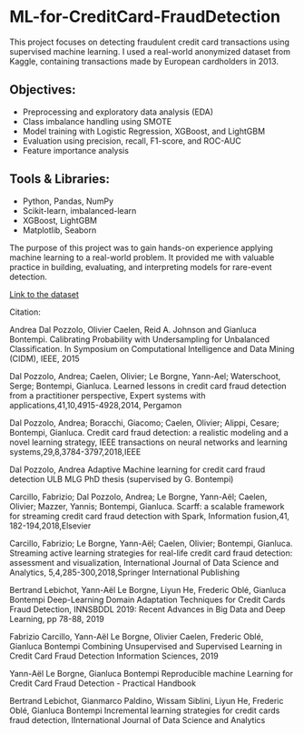 # ML-for-CreditCard-FraudDetection
This project focuses on detecting fraudulent credit card transactions using supervised machine learning. I used a real-world anonymized dataset from Kaggle, containing transactions made by European cardholders in 2013.

## Objectives:
- Preprocessing and exploratory data analysis (EDA)
- Class imbalance handling using SMOTE
- Model training with Logistic Regression, XGBoost, and LightGBM
- Evaluation using precision, recall, F1-score, and ROC-AUC
- Feature importance analysis

## Tools & Libraries:
- Python, Pandas, NumPy
- Scikit-learn, imbalanced-learn
- XGBoost, LightGBM
- Matplotlib, Seaborn

The purpose of this project was to gain hands-on experience applying machine learning to a real-world problem. It provided me with valuable practice in building, evaluating, and interpreting models for rare-event detection.

[Link to the dataset](https://www.kaggle.com/datasets/mlg-ulb/creditcardfraud/data)

Citation:

Andrea Dal Pozzolo, Olivier Caelen, Reid A. Johnson and Gianluca Bontempi. Calibrating Probability with Undersampling for Unbalanced Classification. In Symposium on Computational Intelligence and Data Mining (CIDM), IEEE, 2015

Dal Pozzolo, Andrea; Caelen, Olivier; Le Borgne, Yann-Ael; Waterschoot, Serge; Bontempi, Gianluca. Learned lessons in credit card fraud detection from a practitioner perspective, Expert systems with applications,41,10,4915-4928,2014, Pergamon

Dal Pozzolo, Andrea; Boracchi, Giacomo; Caelen, Olivier; Alippi, Cesare; Bontempi, Gianluca. Credit card fraud detection: a realistic modeling and a novel learning strategy, IEEE transactions on neural networks and learning systems,29,8,3784-3797,2018,IEEE

Dal Pozzolo, Andrea Adaptive Machine learning for credit card fraud detection ULB MLG PhD thesis (supervised by G. Bontempi)

Carcillo, Fabrizio; Dal Pozzolo, Andrea; Le Borgne, Yann-Aël; Caelen, Olivier; Mazzer, Yannis; Bontempi, Gianluca. Scarff: a scalable framework for streaming credit card fraud detection with Spark, Information fusion,41, 182-194,2018,Elsevier

Carcillo, Fabrizio; Le Borgne, Yann-Aël; Caelen, Olivier; Bontempi, Gianluca. Streaming active learning strategies for real-life credit card fraud detection: assessment and visualization, International Journal of Data Science and Analytics, 5,4,285-300,2018,Springer International Publishing

Bertrand Lebichot, Yann-Aël Le Borgne, Liyun He, Frederic Oblé, Gianluca Bontempi Deep-Learning Domain Adaptation Techniques for Credit Cards Fraud Detection, INNSBDDL 2019: Recent Advances in Big Data and Deep Learning, pp 78-88, 2019

Fabrizio Carcillo, Yann-Aël Le Borgne, Olivier Caelen, Frederic Oblé, Gianluca Bontempi Combining Unsupervised and Supervised Learning in Credit Card Fraud Detection Information Sciences, 2019

Yann-Aël Le Borgne, Gianluca Bontempi Reproducible machine Learning for Credit Card Fraud Detection - Practical Handbook

Bertrand Lebichot, Gianmarco Paldino, Wissam Siblini, Liyun He, Frederic Oblé, Gianluca Bontempi Incremental learning strategies for credit cards fraud detection, IInternational Journal of Data Science and Analytics
